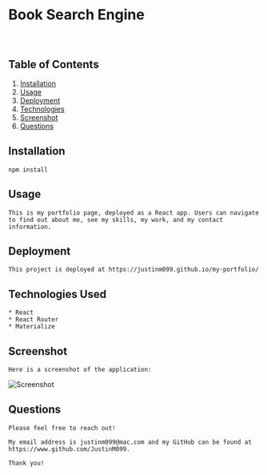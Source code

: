 # Book Search Engine

  ### 
  
<br>
  

  ## Table of Contents
  
  1. [Installation](#installation)
  2. [Usage](#usage)
  3. [Deployment](#deployment)
  4. [Technologies](#technologies)
  5. [Screenshot](#screenshot)
  6. [Questions](#questions)
  
  ## Installation
  
    npm install

  ## Usage
  
    This is my portfolio page, deployed as a React app. Users can navigate to find out about me, see my skills, my work, and my contact information.
  
  ## Deployment

    This project is deployed at https://justinm099.github.io/my-portfolio/
  

  ## Technologies Used

    * React
    * React Router
    * Materialize


 ## Screenshot

    Here is a screenshot of the application:

![Screenshot](src/assets/images/portfolio-screenshot.png)

    
  
  ## Questions
  
    Please feel free to reach out!
  
    My email address is justinm099@mac.com and my GitHub can be found at https://www.github.com/JustinM099.

    Thank you!
